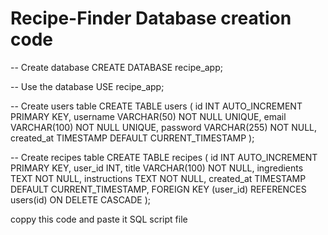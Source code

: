 # Recipe-Finder Database creation code

-- Create database
CREATE DATABASE recipe_app;

-- Use the database
USE recipe_app;

-- Create users table
CREATE TABLE users (
    id INT AUTO_INCREMENT PRIMARY KEY,
    username VARCHAR(50) NOT NULL UNIQUE,
    email VARCHAR(100) NOT NULL UNIQUE,
    password VARCHAR(255) NOT NULL,
    created_at TIMESTAMP DEFAULT CURRENT_TIMESTAMP
);

-- Create recipes table
CREATE TABLE recipes (
    id INT AUTO_INCREMENT PRIMARY KEY,
    user_id INT,
    title VARCHAR(100) NOT NULL,
    ingredients TEXT NOT NULL,
    instructions TEXT NOT NULL,
    created_at TIMESTAMP DEFAULT CURRENT_TIMESTAMP,
    FOREIGN KEY (user_id) REFERENCES users(id) ON DELETE CASCADE
);

coppy this code and paste it SQL script file
